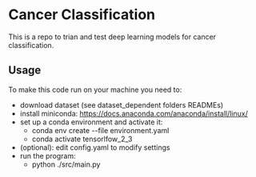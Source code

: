 # Cancer Classification
This is a repo to trian and test deep learning models for cancer classification.

## Usage
To make this code run on your machine you need to:
* download dataset (see dataset_dependent folders READMEs)
* install miniconda: https://docs.anaconda.com/anaconda/install/linux/ 
* set up a conda environment and activate it:
    * conda env create --file environment.yaml
    * conda activate tensorlfow_2_3
* (optional): edit config.yaml to modify settings
* run the program:
    * python ./src/main.py